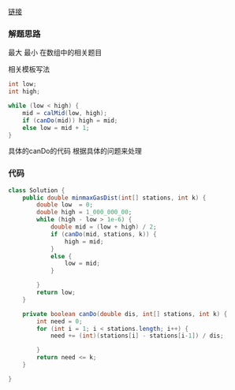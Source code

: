 [链接](https://leetcode-cn.com/problems/minimize-max-distance-to-gas-station/solution/java-er-fen-cha-zhao-de-ji-suan-jie-guo-uqpy9/)

### 解题思路

最大 最小 在数组中的相关题目

相关模板写法

```java
int low;
int high;

while (low < high) {
    mid = calMid(low, high);
    if (canDo(mid)) high = mid;
    else low = mid + 1;
}

```

具体的canDo的代码 根据具体的问题来处理

### 代码

```java
class Solution {
    public double minmaxGasDist(int[] stations, int k) {
        double low  = 0;
        double high = 1_000_000_00;
        while (high - low > 1e-6) {
            double mid = (low + high) / 2;
            if (canDo(mid, stations, k)) {
                high = mid;
            }
            else {
                low = mid;
            }

        }
        return low;
    }

    private boolean canDo(double dis, int[] stations, int k) {
        int need = 0;
        for (int i = 1; i < stations.length; i++) {
            need += (int)(stations[i] - stations[i-1]) / dis;

        }
        return need <= k;
    }

}
```
